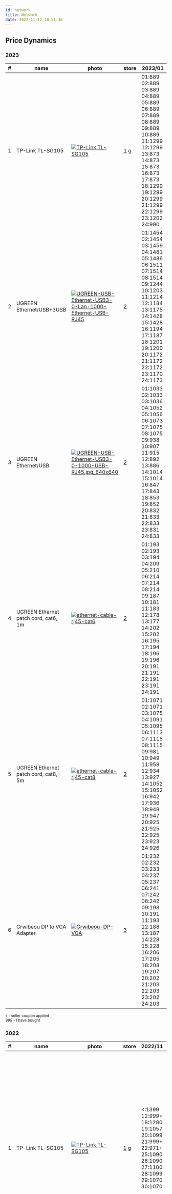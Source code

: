 ```yaml
---
id: network
title: Network
date: 2022-11-12 20:51:36
---
```


## Price Dynamics

### 2023

<small class="tab-img-w-200 col-w-0">

| # | name | photo | store | 2023/01 |
| --- | --- | --- | --- | --- |
| 1 | TP-Link TL-SG105 | [![TP-Link TL-SG105](img/tp-link-tl-sg105.webp)](img/tp-link-tl-sg105.webp) | [1](https://www.ozon.ru/product/kommutator-tp-link-tl-sg105-5g-neupravlyaemyy-147432262 'Ozon') [g](https://www.google.com/shopping/product/9216675578055970771 'Google Shopping') | 01:889 02:889 03:889 04:889 05:889 06:889 07:889 08:889 09:889 10:889 11:1299 12:1299 13:873 14:873 15:873 16:873 17:873 18:1299 19:1299 20:1299 21:1299 22:1299 23:1202 24:990 |
| 2 | UGREEN Ethernet/USB+3USB | [![UGREEN-USB-Ethernet-USB3-0-Lan-1000-Ethernet-USB-RJ45](img/UGREEN-USB-Ethernet-USB3-0-Lan-1000-Ethernet-USB-RJ45.jpg_640x640.webp)](img/UGREEN-USB-Ethernet-USB3-0-Lan-1000-Ethernet-USB-RJ45.jpg_640x640.webp) | [2](https://aliexpress.ru/item/32401431234.html 'Ugreen Official Store') | 01:1454 02:1454 03:1459 04:1481 05:1486 06:1511 07:1514 08:1514 09:1244 10:1203 11:1214 12:1184 13:1175 14:1428 15:1428 16:1194 17:1187 18:1201 19:1200 20:1172 21:1172 22:1172 23:1170 24:1173 |
| 3 | UGREEN Ethernet/USB | [![UGREEN-USB-Ethernet-USB3-0-1000-USB-RJ45.jpg_640x640](img/UGREEN-USB-Ethernet-USB3-0-1000-USB-RJ45.jpg_640x640.webp)](img/UGREEN-USB-Ethernet-USB3-0-1000-USB-RJ45.jpg_640x640.webp) | [2](https://aliexpress.ru/item/4000627945248.html 'Ugreen Official Store') | 01:1033 02:1033 03:1036 04:1052 05:1056 06:1073 07:1075 08:1075 09:938 10:907 11:915 12:892 13:886 14:1014 15:1014 16:847 17:843 18:853 19:852 20:832 21:833 22:833 23:831 24:833 |
| 4 | UGREEN Ethernet patch cord, cat6, 1m | [![ethernet-cable-rj45-cat6](img/ethernet-cable-rj45-cat6.jpg)](img/ethernet-cable-rj45-cat6.jpg) | [2](https://aliexpress.ru/item/32694241950.html 'Ugreen Ethernet cable, cat6') | 01:193 02:193 03:194 04:209 05:210 06:214 07:214 08:214 09:187 10:181 11:183 12:178 13:177 14:202 15:202 16:195 17:194 18:196 19:196 20:191 21:191 22:191 23:191 24:191 |
| 5 | UGREEN Ethernet patch cord, cat8, 5m | [![ethernet-cable-rj45-cat8](img/ethernet-cable-rj45-cat8.jpg)](img/ethernet-cable-rj45-cat8.jpg) | [2](https://aliexpress.ru/item/4001219267343.html 'Ugreen Ethernet cable, cat8') | 01:1071 02:1071 03:1075 04:1091 05:1095 06:1113 07:1115 08:1115 09:981 10:949 11:958 12:934 13:927 14:1052 15:1052 16:942 17:936 18:948 19:947 20:925 21:925 22:925 23:923 24:926 |
| 6 | Grwibeou DP to VGA Adapter | [![Grwibeou-DP-VGA](img/Grwibeou-DP-VGA.jpg_640x640.webp)](img/Grwibeou-DP-VGA.jpg_640x640.webp) | [3](https://aliexpress.ru/item/1005002431490768.html 'Grwibeou Store') | 01:232 02:232 03:233 04:237 05:237 06:241 07:242 08:242 09:198 10:191 11:193 12:188 13:187 14:228 15:228 16:206 17:205 18:208 19:207 20:202 21:203 22:203 23:202 24:203 |

`+` - seller coupon applied  
_999_ - I have bought

</small>

### 2022

<small class="tab-img-w-100 col-w-0">

| # | name | photo | store | 2022/11 | 2022/12 |
| --- | --- | --- | --- | --- | --- |
| 1 | TP-Link TL-SG105 | [![TP-Link TL-SG105](img/tp-link-tl-sg105.webp)](img/tp-link-tl-sg105.webp) | [1](https://www.ozon.ru/product/kommutator-tp-link-tl-sg105-5g-neupravlyaemyy-147432262 'Ozon') [g](https://www.google.com/shopping/product/9216675578055970771 'Google Shopping') | <:1399 12:_999+_ 18:1280 19:1057 20:1099 21:999+ 22:971+ 25:1090 26:1090 27:1100 28:1099 29:1070 30:1070 | 01:1050 02:1050 03:1050 04:1050 05:1050 06:1050 07:1050 08:1090 09:1100 10:1075 11:1075 12:1100 13:1044 14:1050 15:1050 16:989 17:989 18:989 19:989 20:989 21:1149 22:1149 23:1149 25:939 26:939 27:1149 28:1299 29:1299 30:889 31:889 |
| 2 | UGREEN Ethernet/USB+3USB | [![UGREEN-USB-Ethernet-USB3-0-Lan-1000-Ethernet-USB-RJ45](img/UGREEN-USB-Ethernet-USB3-0-Lan-1000-Ethernet-USB-RJ45.jpg_640x640.webp)](img/UGREEN-USB-Ethernet-USB3-0-Lan-1000-Ethernet-USB-RJ45.jpg_640x640.webp) | [2](https://aliexpress.ru/item/32401431234.html 'Ugreen Official Store') | 12:823+ 13:1205 14:1202 15:1194 16:1190 17:1143 18:1194 19:1195 20:1195 21:1197 22:1278 23:1281 24:1008 25:1008 26:1007 27:1007 28:1009 29:1037 30:1166 | 01:1205 02:1212 03:1216 04:1216 05:1214 06:1214 07:1232 08:1226 09:1222 10:1326 11:1326 12:1326 13:1338 14:1342 15:1362 16:1370 17:1372 18:1372 19:1385 20:1424 21:1424 22:1495 23:1439 25:1425 26:1372 27:1349 28:1393 29:1441 30:1419 31:1492 |
| 3 | UGREEN Ethernet/USB | [![UGREEN-USB-Ethernet-USB3-0-1000-USB-RJ45.jpg_640x640](img/UGREEN-USB-Ethernet-USB3-0-1000-USB-RJ45.jpg_640x640.webp)](img/UGREEN-USB-Ethernet-USB3-0-1000-USB-RJ45.jpg_640x640.webp) | [2](https://aliexpress.ru/item/4000627945248.html 'Ugreen Official Store') | 13:819+ 14:885 15:879 16:876 17:873 18:879 19:880 20:880 21:882 22:952 23:944 24:762 25:762 26:762 27:762 28:764 29:776 30:859 | 01:897 02:902 03:905 04:905 05:904 06:904 07:~~sold~~ 08:903*762+* 09:900 10:977 11:942 12:942 13:950 14:953 15:967 16:973 17:974 18:974 19:983 20:1011 21:1011 22:1062 23:1022 25:1012 26:975 27:958 28:989 29:1024 30:1008 31:1060 |
| 4 | UGREEN Ethernet patch cord, cat6, 1m | [![ethernet-cable-rj45-cat6](img/ethernet-cable-rj45-cat6.jpg)](img/ethernet-cable-rj45-cat6.jpg) | [2](https://aliexpress.ru/item/32694241950.html 'Ugreen Ethernet cable, cat6') | 16:169 17:169 18:170 19:170 20:170 21:171 22:183 23:181 24:143 25:143 26:143 27:143 28:143 29:158 30:166 | 01:173 02:175 03:175 04:175 05:174 06:174 07:174 08:174 09:173 10:187 11:187 12:187 13:189 14:190 15:192 16:194 17:194 18:194 19:196 20:201 21:201 22:211 23:203 25:201 26:208 27:204 28:211 29:218 30:202 31:198 |
| 5 | UGREEN Ethernet patch cord, cat8, 5m | [![ethernet-cable-rj45-cat8](img/ethernet-cable-rj45-cat8.jpg)](img/ethernet-cable-rj45-cat8.jpg) | [2](https://aliexpress.ru/item/4001219267343.html 'Ugreen Ethernet cable, cat8') | 24:686 25:739 26:739 27:739 28:740 29:752 30:855 | 01:893 02:898 03:901 04:901 05:899 06:899 07:902 08:897 09:894 10:977 11:977 12:977 13:985 14:904 15:917 16:923 17:_924_ 18:924 19:932 20:959 21:1049 22:1101 23:1060 25:1050 26:1068 27:1065 28:1100 29:1138 30:1120 31:1099 |
| 6 | Grwibeou DP to VGA Adapter | [![Grwibeou-DP-VGA](img/Grwibeou-DP-VGA.jpg_640x640.webp)](img/Grwibeou-DP-VGA.jpg_640x640.webp) | [3](https://aliexpress.ru/item/1005002431490768.html 'Grwibeou Store') |  | 06:184 07:184 08:_183_ 09:183 10:186 11:186 12:186 13:188 14:188 15:191 16:192 17:219 18:219 19:221 20:228 21:228 22:239 23:230 25:228 26:200 27:199 28:206 29:247 30:243 31:238 |

</small>

## Switch

<small class="tab-img-w-100 col-w-0">

| Switch | TP-Link [TL-SG105](https://www.google.com/shopping/product/9216675578055970771 'Google Shopping') |
| --- | --- |
| Photo | [![TP-Link TL-SG105](img/tp-link-tl-sg105.webp)](img/tp-link-tl-sg105.webp) |
| Стандарты и протоколы | IEEE 802.3/802.3u/ 802.3ab/ 802.3x |
| Портов 1 Гб/с RJ-45 | 5 |
| Таблица MAC-адресов | 2K |
| Коммутационная матрица | 10 Гб/с |
| Вес брутто | 0.5 кг |

</small>

## Ethernet/USB Adapter

<small class="tab-img-w-100 col-w-0">

| Ethernet/USB Adapter | [UGREEN](https://ugreen.aliexpress.ru/store/301635 'Ugreen Official Store') Ethernet/USB+3USB [2](https://aliexpress.ru/item/32401431234.html 'UGREEN Ethernet/USB+3USB') | [UGREEN](https://ugreen.aliexpress.ru/store/301635 'Ugreen Official Store') Ethernet/USB [2](https://aliexpress.ru/item/4000627945248.html 'UGREEN Ethernet/USB+3USB') |
| --- | --- | --- |
| Photo | [![UGREEN-USB-Ethernet-USB3-0-Lan-1000-Ethernet-USB-RJ45](img/UGREEN-USB-Ethernet-USB3-0-Lan-1000-Ethernet-USB-RJ45.jpg_640x640.webp)](img/UGREEN-USB-Ethernet-USB3-0-Lan-1000-Ethernet-USB-RJ45.jpg_640x640.webp) | [![UGREEN-USB-Ethernet-USB3-0-1000-USB-RJ45](img/UGREEN-USB-Ethernet-USB3-0-1000-USB-RJ45.jpg_640x640.webp)](img/UGREEN-USB-Ethernet-USB3-0-1000-USB-RJ45.jpg_640x640.webp) |
| Driver download | https://www.ugreen.com/pages/download |

</small>

## Ethernet Cable

<small class="tab-img-w-100 col-w-0">

| Ethernet cable | Ugreen, cat6 [2](https://aliexpress.ru/item/32694241950.html 'Ugreen Ethernet cable, cat6') |
| --- | :-: |
| Photo | [![ethernet-cable-rj45-cat6](img/ethernet-cable-rj45-cat6.jpg)](img/ethernet-cable-rj45-cat6.jpg) |
| Category | 6 |
| RJ-45 connectors | + |

</small>
